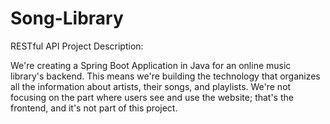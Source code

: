 # Song-Library
RESTful API
Project Description:

We're creating a Spring Boot Application in Java for an online music library's backend. This means we're building the technology that organizes all the information about artists, their songs, and playlists. We're not focusing on the part where users see and use the website; that's the frontend, and it's not part of this project.
